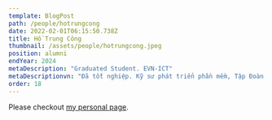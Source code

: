 ```yaml
---
template: BlogPost
path: /people/hotrungcong
date: 2022-02-01T06:15:50.738Z
title: Hồ Trung Công
thumbnail: /assets/people/hotrungcong.jpeg
position: alumni
endYear: 2024
metaDescription: "Graduated Student. EVN-ICT"
metaDescriptionvn: "Đã tốt nghiệp. Kỹ sư phát triển phần mềm, Tập Đoàn Điện Lực Việt Nam"
order: 18
---
```


Please checkout [my personal page](https://www.linkedin.com/in/conght10/).
